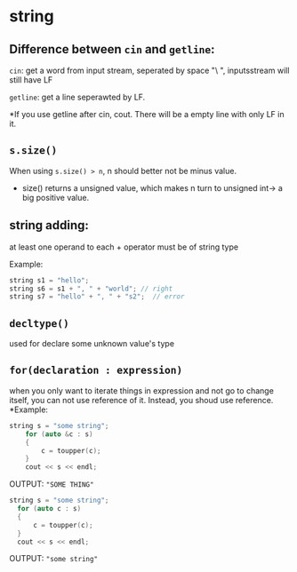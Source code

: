 # string
## Difference between `cin` and `getline`:

  `cin`: get a word from input stream, seperated by space "\ ", inputsstream will still have LF
  
  `getline`: get a line seperawted by LF.

*If you use getline after cin, cout. There will be a empty line with only LF in it.

## `s.size()`

When using `s.size() > n`, n should better not be minus value.
* size() returns a unsigned value, which makes n turn to unsigned int-> a big positive value.

## string adding:
at least one operand to each + operator must be of string type

Example: 
```cpp 
string s1 = "hello";  
string s6 = s1 + ", " + "world"; // right
string s7 = "hello" + ", " + "s2";  // error
```

## `decltype()`
used for declare some unknown value's type

## `for(declaration : expression)`
when you only want to iterate things in expression and not go to change itself, you can not use reference of it. Instead, you shoud use reference.
*Example:

``` cpp
string s = "some string";
    for (auto &c : s)
    {
        c = toupper(c);
    }
    cout << s << endl;
```
OUTPUT:
`"SOME THING"`
  ```cpp
string s = "some string";
    for (auto c : s)
    {
        c = toupper(c);
    }
    cout << s << endl;
 ```
OUTPUT:
`"some string"`
